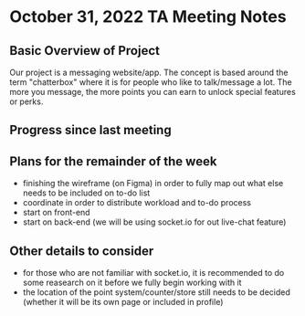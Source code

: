 # October 31, 2022 TA Meeting Notes

## Basic Overview of Project
Our project is a messaging website/app. The concept is based around the term "chatterbox" where it is for people who like to talk/message a lot. The more you message, the more points you can earn to unlock special features or perks.

## Progress since last meeting

## Plans for the remainder of the week
- finishing the wireframe (on Figma) in order to fully map out what else needs to be included on to-do list
- coordinate in order to distribute workload and to-do process
- start on front-end
- start on back-end (we will be using socket.io for out live-chat feature)

## Other details to consider
- for those who are not familiar with socket.io, it is recommended to do some reasearch on it before we fully begin working with it
- the location of the point system/counter/store still needs to be decided (whether it will be its own page or included in profile)